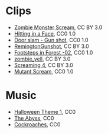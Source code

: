 # Clips

- [Zombie Monster Scream](https://freesound.org/people/redafs/sounds/348310/), CC BY 3.0
- [Hitting in a Face](https://freesound.org/people/florianreichelt/sounds/460509/), CC0 1.0
- [Door slam - Gun shot](https://freesound.org/people/coolguy244e/sounds/266915/), CC0 1.0
- [RemingtonGunshot](https://freesound.org/people/fastson/sounds/50618/), CC BY 3.0
- [Footsteps in Forest -02](https://freesound.org/people/Gutek/sounds/201884/), CC0 1.0
- [zombie_yell](https://freesound.org/people/JarAxe/sounds/92026/), CC BY 3.0
- [Screaming 4](https://freesound.org/people/vtownpunks/sounds/63636/), CC BY 3.0
- [Mutant Scream](https://freesound.org/people/scorpion67890/sounds/396797/), CC0 1.0

# Music

- [Halloween Theme 1](https://freepd.com/horror.php), CC0 
- [The Abyss](https://freepd.com/horror.php), CC0 
- [Cockroaches](https://freepd.com/horror.php), CC0 